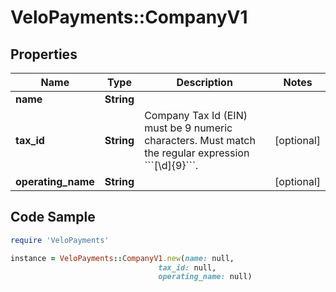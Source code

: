 # VeloPayments::CompanyV1

## Properties

Name | Type | Description | Notes
------------ | ------------- | ------------- | -------------
**name** | **String** |  | 
**tax_id** | **String** | Company Tax Id (EIN) must be 9 numeric characters. Must match the regular expression &#x60;&#x60;&#x60;[\\d]{9}&#x60;&#x60;&#x60;. | [optional] 
**operating_name** | **String** |  | [optional] 

## Code Sample

```ruby
require 'VeloPayments'

instance = VeloPayments::CompanyV1.new(name: null,
                                 tax_id: null,
                                 operating_name: null)
```


